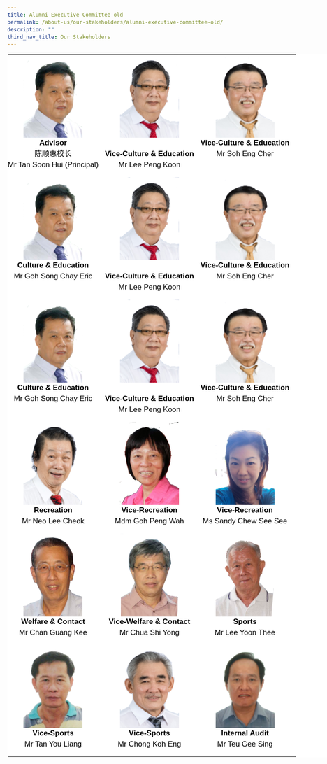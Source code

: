 ```yaml
---
title: Alumni Executive Committee old
permalink: /about-us/our-stakeholders/alumni-executive-committee-old/
description: ""
third_nav_title: Our Stakeholders
---
```

<table style="margin: auto;
    outline: 0px;
    padding: 0px;
    border-collapse: collapse;
    clear: both;
    border: 1px solid transparent;
    table-layout: fixed;
    color: rgb(0, 0, 0);
    font-family: Helvetica, sans-serif;
    font-size: 17px;
    font-style: normal;
    font-variant-ligatures: normal;
    font-variant-caps: normal;
    font-weight: 400;
    letter-spacing: normal;
    orphans: 2;
    text-align: left;
    text-transform: none;
    white-space: normal;
    widows: 2;
    word-spacing: 0px;
    -webkit-text-stroke-width: 0px;
    background-color: rgb(255, 255, 255);
    text-decoration-thickness: initial;
    text-decoration-style: initial;
    text-decoration-color: initial;
    width: 840px;" class="ive_eobj_center ives_tab_kosong">
  <tbody style="margin: 0px; outline: 0px; padding: 0px">
    <tr style="margin: 0px; outline: 0px; padding: 0px">
      <td style="margin: 0px;
          outline: 0px;
          padding: 0px 15px 15px 0px;
          vertical-align: top;">
        <div style="margin: 0px;
            outline: 0px;
            padding: 0px;
            line-height: 24.99px;
            color: rgb(0, 0, 0);
            font-family: Helvetica, sans-serif;
            font-size: 17px;
            font-weight: 400;
            text-align: center;">
          <img style="margin: auto;
              outline: 0px;
              padding: 0px;
              border: none;
              max-width: 100%;
              clear: both;
              display: block;
              background-color: initial;
              text-align: left;
              width: 135px;
              height: 190px;" class="ive_eobj_center" alt="Goh Song Chay Eric.png" src="/images/Goh%20Song%20Chay%20Eric.png"><b style="margin: 0px; outline: 0px; padding: 0px">Advisor</b>
        </div>
        <div style="margin: 0px;
            outline: 0px;
            padding: 0px;
            line-height: 24.99px;
            color: rgb(0, 0, 0);
            font-family: Helvetica, sans-serif;
            font-size: 17px;
            font-weight: 400;
            text-align: center;">
					陈顺惠校长<br>
          Mr Tan Soon Hui (Principal)
        </div>
      </td>
      <td style="margin: 0px;
          outline: 0px;
          padding: 0px 15px 15px 0px;
          vertical-align: top;">
        <div style="margin: 0px;
            outline: 0px;
            padding: 0px;
            line-height: 24.99px;
            color: rgb(0, 0, 0);
            font-family: Helvetica, sans-serif;
            font-size: 17px;
            font-weight: 400;
            text-align: center;">
          <img style="margin: auto;
              outline: 0px;
              padding: 0px;
              border: none;
              max-width: 100%;
              clear: both;
              display: block;
              width: 135px;
              height: 190px;" class="ive_eobj_center" alt="Lee Peng Koon.png" src="/images/Lee%20Peng%20Koon.png"><b style="margin: 0px; outline: 0px; padding: 0px"><br style="margin: 0px; outline: 0px; padding: 0px"></b>
        </div>
        <div style="margin: 0px;
            outline: 0px;
            padding: 0px;
            line-height: 24.99px;
            color: rgb(0, 0, 0);
            font-family: Helvetica, sans-serif;
            font-size: 17px;
            font-weight: 400;
            text-align: center;">
          <b style="margin: 0px; outline: 0px; padding: 0px">Vice-Culture &amp; Education</b>
        </div>
        <div style="margin: 0px;
            outline: 0px;
            padding: 0px;
            line-height: 24.99px;
            color: rgb(0, 0, 0);
            font-family: Helvetica, sans-serif;
            font-size: 17px;
            font-weight: 400;
            text-align: center;">
          Mr Lee Peng Koon
        </div>
      </td>
      <td style="margin: 0px;
          outline: 0px;
          padding: 0px 15px 15px 0px;
          vertical-align: top;">
        <div style="margin: 0px;
            outline: 0px;
            padding: 0px;
            line-height: 24.99px;
            color: rgb(0, 0, 0);
            font-family: Helvetica, sans-serif;
            font-size: 17px;
            font-weight: 400;"></div>
        <div style="margin: 0px;
            outline: 0px;
            padding: 0px;
            line-height: 24.99px;
            color: rgb(0, 0, 0);
            font-family: Helvetica, sans-serif;
            font-size: 17px;
            font-weight: 400;
            text-align: center;">
          <b style="margin: 0px; outline: 0px; padding: 0px"></b><img style="margin: auto;
              outline: 0px;
              padding: 0px;
              border: none;
              max-width: 100%;
              clear: both;
              display: block;
              background-color: initial;
              text-align: left;
              width: 135px;
              height: 190px;" class="ive_eobj_center" alt="Soh Eng Cher.png" src="/images/Soh%20Eng%20Cher.png"><b style="margin: 0px; outline: 0px; padding: 0px">Vice-Culture &amp; Education</b><br style="margin: 0px; outline: 0px; padding: 0px">
        </div>
        <div style="margin: 0px;
            outline: 0px;
            padding: 0px;
            line-height: 24.99px;
            color: rgb(0, 0, 0);
            font-family: Helvetica, sans-serif;
            font-size: 17px;
            font-weight: 400;
            text-align: center;">
          Mr Soh Eng Cher
        </div>
      </td>
    </tr>
		<tr style="margin: 0px; outline: 0px; padding: 0px">
      <td style="margin: 0px;
          outline: 0px;
          padding: 0px 15px 15px 0px;
          vertical-align: top;">
        <div style="margin: 0px;
            outline: 0px;
            padding: 0px;
            line-height: 24.99px;
            color: rgb(0, 0, 0);
            font-family: Helvetica, sans-serif;
            font-size: 17px;
            font-weight: 400;
            text-align: center;">
          <img style="margin: auto;
              outline: 0px;
              padding: 0px;
              border: none;
              max-width: 100%;
              clear: both;
              display: block;
              background-color: initial;
              text-align: left;
              width: 135px;
              height: 190px;" class="ive_eobj_center" alt="Goh Song Chay Eric.png" src="/images/Goh%20Song%20Chay%20Eric.png"><b style="margin: 0px; outline: 0px; padding: 0px">Culture &amp; Education</b>
        </div>
        <div style="margin: 0px;
            outline: 0px;
            padding: 0px;
            line-height: 24.99px;
            color: rgb(0, 0, 0);
            font-family: Helvetica, sans-serif;
            font-size: 17px;
            font-weight: 400;
            text-align: center;">
          Mr Goh Song Chay Eric
        </div>
      </td>
      <td style="margin: 0px;
          outline: 0px;
          padding: 0px 15px 15px 0px;
          vertical-align: top;">
        <div style="margin: 0px;
            outline: 0px;
            padding: 0px;
            line-height: 24.99px;
            color: rgb(0, 0, 0);
            font-family: Helvetica, sans-serif;
            font-size: 17px;
            font-weight: 400;
            text-align: center;">
          <img style="margin: auto;
              outline: 0px;
              padding: 0px;
              border: none;
              max-width: 100%;
              clear: both;
              display: block;
              width: 135px;
              height: 190px;" class="ive_eobj_center" alt="Lee Peng Koon.png" src="/images/Lee%20Peng%20Koon.png"><b style="margin: 0px; outline: 0px; padding: 0px"><br style="margin: 0px; outline: 0px; padding: 0px"></b>
        </div>
        <div style="margin: 0px;
            outline: 0px;
            padding: 0px;
            line-height: 24.99px;
            color: rgb(0, 0, 0);
            font-family: Helvetica, sans-serif;
            font-size: 17px;
            font-weight: 400;
            text-align: center;">
          <b style="margin: 0px; outline: 0px; padding: 0px">Vice-Culture &amp; Education</b>
        </div>
        <div style="margin: 0px;
            outline: 0px;
            padding: 0px;
            line-height: 24.99px;
            color: rgb(0, 0, 0);
            font-family: Helvetica, sans-serif;
            font-size: 17px;
            font-weight: 400;
            text-align: center;">
          Mr Lee Peng Koon
        </div>
      </td>
      <td style="margin: 0px;
          outline: 0px;
          padding: 0px 15px 15px 0px;
          vertical-align: top;">
        <div style="margin: 0px;
            outline: 0px;
            padding: 0px;
            line-height: 24.99px;
            color: rgb(0, 0, 0);
            font-family: Helvetica, sans-serif;
            font-size: 17px;
            font-weight: 400;"></div>
        <div style="margin: 0px;
            outline: 0px;
            padding: 0px;
            line-height: 24.99px;
            color: rgb(0, 0, 0);
            font-family: Helvetica, sans-serif;
            font-size: 17px;
            font-weight: 400;
            text-align: center;">
          <b style="margin: 0px; outline: 0px; padding: 0px"></b><img style="margin: auto;
              outline: 0px;
              padding: 0px;
              border: none;
              max-width: 100%;
              clear: both;
              display: block;
              background-color: initial;
              text-align: left;
              width: 135px;
              height: 190px;" class="ive_eobj_center" alt="Soh Eng Cher.png" src="/images/Soh%20Eng%20Cher.png"><b style="margin: 0px; outline: 0px; padding: 0px">Vice-Culture &amp; Education</b><br style="margin: 0px; outline: 0px; padding: 0px">
        </div>
        <div style="margin: 0px;
            outline: 0px;
            padding: 0px;
            line-height: 24.99px;
            color: rgb(0, 0, 0);
            font-family: Helvetica, sans-serif;
            font-size: 17px;
            font-weight: 400;
            text-align: center;">
          Mr Soh Eng Cher
        </div>
      </td>
    </tr>
		<tr style="margin: 0px; outline: 0px; padding: 0px">
      <td style="margin: 0px;
          outline: 0px;
          padding: 0px 15px 15px 0px;
          vertical-align: top;">
        <div style="margin: 0px;
            outline: 0px;
            padding: 0px;
            line-height: 24.99px;
            color: rgb(0, 0, 0);
            font-family: Helvetica, sans-serif;
            font-size: 17px;
            font-weight: 400;
            text-align: center;">
          <img style="margin: auto;
              outline: 0px;
              padding: 0px;
              border: none;
              max-width: 100%;
              clear: both;
              display: block;
              background-color: initial;
              text-align: left;
              width: 135px;
              height: 190px;" class="ive_eobj_center" alt="Goh Song Chay Eric.png" src="/images/Goh%20Song%20Chay%20Eric.png"><b style="margin: 0px; outline: 0px; padding: 0px">Culture &amp; Education</b>
        </div>
        <div style="margin: 0px;
            outline: 0px;
            padding: 0px;
            line-height: 24.99px;
            color: rgb(0, 0, 0);
            font-family: Helvetica, sans-serif;
            font-size: 17px;
            font-weight: 400;
            text-align: center;">
          Mr Goh Song Chay Eric
        </div>
      </td>
      <td style="margin: 0px;
          outline: 0px;
          padding: 0px 15px 15px 0px;
          vertical-align: top;">
        <div style="margin: 0px;
            outline: 0px;
            padding: 0px;
            line-height: 24.99px;
            color: rgb(0, 0, 0);
            font-family: Helvetica, sans-serif;
            font-size: 17px;
            font-weight: 400;
            text-align: center;">
          <img style="margin: auto;
              outline: 0px;
              padding: 0px;
              border: none;
              max-width: 100%;
              clear: both;
              display: block;
              width: 135px;
              height: 190px;" class="ive_eobj_center" alt="Lee Peng Koon.png" src="/images/Lee%20Peng%20Koon.png"><b style="margin: 0px; outline: 0px; padding: 0px"><br style="margin: 0px; outline: 0px; padding: 0px"></b>
        </div>
        <div style="margin: 0px;
            outline: 0px;
            padding: 0px;
            line-height: 24.99px;
            color: rgb(0, 0, 0);
            font-family: Helvetica, sans-serif;
            font-size: 17px;
            font-weight: 400;
            text-align: center;">
          <b style="margin: 0px; outline: 0px; padding: 0px">Vice-Culture &amp; Education</b>
        </div>
        <div style="margin: 0px;
            outline: 0px;
            padding: 0px;
            line-height: 24.99px;
            color: rgb(0, 0, 0);
            font-family: Helvetica, sans-serif;
            font-size: 17px;
            font-weight: 400;
            text-align: center;">
          Mr Lee Peng Koon
        </div>
      </td>
      <td style="margin: 0px;
          outline: 0px;
          padding: 0px 15px 15px 0px;
          vertical-align: top;">
        <div style="margin: 0px;
            outline: 0px;
            padding: 0px;
            line-height: 24.99px;
            color: rgb(0, 0, 0);
            font-family: Helvetica, sans-serif;
            font-size: 17px;
            font-weight: 400;"></div>
        <div style="margin: 0px;
            outline: 0px;
            padding: 0px;
            line-height: 24.99px;
            color: rgb(0, 0, 0);
            font-family: Helvetica, sans-serif;
            font-size: 17px;
            font-weight: 400;
            text-align: center;">
          <b style="margin: 0px; outline: 0px; padding: 0px"></b><img style="margin: auto;
              outline: 0px;
              padding: 0px;
              border: none;
              max-width: 100%;
              clear: both;
              display: block;
              background-color: initial;
              text-align: left;
              width: 135px;
              height: 190px;" class="ive_eobj_center" alt="Soh Eng Cher.png" src="/images/Soh%20Eng%20Cher.png"><b style="margin: 0px; outline: 0px; padding: 0px">Vice-Culture &amp; Education</b><br style="margin: 0px; outline: 0px; padding: 0px">
        </div>
        <div style="margin: 0px;
            outline: 0px;
            padding: 0px;
            line-height: 24.99px;
            color: rgb(0, 0, 0);
            font-family: Helvetica, sans-serif;
            font-size: 17px;
            font-weight: 400;
            text-align: center;">
          Mr Soh Eng Cher
        </div>
      </td>
    </tr>
    <tr style="margin: 0px; outline: 0px; padding: 0px">
      <td style="margin: 0px;
          outline: 0px;
          padding: 0px 15px 15px 0px;
          vertical-align: top;">
        <div style="margin: 0px;
            outline: 0px;
            padding: 0px;
            line-height: 24.99px;
            color: rgb(0, 0, 0);
            font-family: Helvetica, sans-serif;
            font-size: 17px;
            font-weight: 400;"></div>
        <div style="margin: 0px;
            outline: 0px;
            padding: 0px;
            line-height: 24.99px;
            color: rgb(0, 0, 0);
            font-family: Helvetica, sans-serif;
            font-size: 17px;
            font-weight: 400;
            text-align: center;">
          <img style="margin: auto;
              outline: 0px;
              padding: 0px;
              border: none;
              max-width: 100%;
              clear: both;
              display: block;
              background-color: initial;
              text-align: left;
              width: 135px;
              height: 190px;" class="ive_eobj_center" alt="Neo Lee Cheok.png" src="/images/Neo%20Lee%20Cheok.png"><b style="margin: 0px; outline: 0px; padding: 0px">Recreation</b><br style="margin: 0px; outline: 0px; padding: 0px">
        </div>
        <div style="margin: 0px;
            outline: 0px;
            padding: 0px;
            line-height: 24.99px;
            color: rgb(0, 0, 0);
            font-family: Helvetica, sans-serif;
            font-size: 17px;
            font-weight: 400;
            text-align: center;">
          Mr Neo Lee Cheok
        </div>
      </td>
      <td style="margin: 0px;
          outline: 0px;
          padding: 0px 15px 15px 0px;
          vertical-align: top;">
        <div style="margin: 0px;
            outline: 0px;
            padding: 0px;
            line-height: 24.99px;
            color: rgb(0, 0, 0);
            font-family: Helvetica, sans-serif;
            font-size: 17px;
            font-weight: 400;"></div>
        <div style="margin: 0px;
            outline: 0px;
            padding: 0px;
            line-height: 24.99px;
            color: rgb(0, 0, 0);
            font-family: Helvetica, sans-serif;
            font-size: 17px;
            font-weight: 400;
            text-align: center;">
          <img style="margin: auto;
              outline: 0px;
              padding: 0px;
              border: none;
              max-width: 100%;
              clear: both;
              display: block;
              background-color: initial;
              text-align: left;
              width: 135px;
              height: 190px;" class="ive_eobj_center" alt="Goh Peng Wah.png" src="/images/Goh%20Peng%20Wah.png"><b style="margin: 0px; outline: 0px; padding: 0px">Vice-Recreation<br style="margin: 0px; outline: 0px; padding: 0px"></b>
        </div>
        <div style="margin: 0px;
            outline: 0px;
            padding: 0px;
            line-height: 24.99px;
            color: rgb(0, 0, 0);
            font-family: Helvetica, sans-serif;
            font-size: 17px;
            font-weight: 400;
            text-align: center;">
          Mdm Goh Peng Wah
        </div>
      </td>
      <td style="margin: 0px;
          outline: 0px;
          padding: 0px 15px 15px 0px;
          vertical-align: top;">
        <div style="margin: 0px;
            outline: 0px;
            padding: 0px;
            line-height: 24.99px;
            color: rgb(0, 0, 0);
            font-family: Helvetica, sans-serif;
            font-size: 17px;
            font-weight: 400;
            text-align: center;">
          <img style="margin: auto;
              outline: 0px;
              padding: 0px;
              border: none;
              max-width: 100%;
              clear: both;
              display: block;
              background-color: initial;
              text-align: left;
              width: 135px;
              height: 190px;" class="ive_eobj_center" alt="Sandy Chew See See.png" src="/images/Sandy%20Chew%20See%20See.png"><b style="margin: 0px; outline: 0px; padding: 0px">Vice-Recreation</b><b style="margin: 0px; outline: 0px; padding: 0px"></b>
        </div>
        <div style="margin: 0px;
            outline: 0px;
            padding: 0px;
            line-height: 24.99px;
            color: rgb(0, 0, 0);
            font-family: Helvetica, sans-serif;
            font-size: 17px;
            font-weight: 400;
            text-align: center;">
          Ms Sandy Chew See See
        </div>
      </td>
    </tr>
    <tr style="margin: 0px; outline: 0px; padding: 0px">
      <td style="margin: 0px;
          outline: 0px;
          padding: 0px 15px 15px 0px;
          vertical-align: top;">
        <div style="margin: 0px;
            outline: 0px;
            padding: 0px;
            line-height: 24.99px;
            color: rgb(0, 0, 0);
            font-family: Helvetica, sans-serif;
            font-size: 17px;
            font-weight: 400;
            text-align: center;">
          <img style="margin: auto;
              outline: 0px;
              padding: 0px;
              border: none;
              max-width: 100%;
              clear: both;
              display: block;
              background-color: initial;
              text-align: left;
              width: 135px;
              height: 190px;" class="ive_eobj_center" alt="Chan Guang Kee.png" src="/images/Chan%20Guang%20Kee.png"><b style="margin: 0px; outline: 0px; padding: 0px">Welfare &amp; Contact</b>
        </div>
        <div style="margin: 0px;
            outline: 0px;
            padding: 0px;
            line-height: 24.99px;
            color: rgb(0, 0, 0);
            font-family: Helvetica, sans-serif;
            font-size: 17px;
            font-weight: 400;
            text-align: center;">
          Mr Chan Guang Kee
        </div>
      </td>
      <td style="margin: 0px;
          outline: 0px;
          padding: 0px 15px 15px 0px;
          vertical-align: top;">
        <div style="margin: 0px;
            outline: 0px;
            padding: 0px;
            line-height: 24.99px;
            color: rgb(0, 0, 0);
            font-family: Helvetica, sans-serif;
            font-size: 17px;
            font-weight: 400;
            text-align: center;">
          <img style="margin: auto;
              outline: 0px;
              padding: 0px;
              border: none;
              max-width: 100%;
              clear: both;
              display: block;
              background-color: initial;
              text-align: left;
              width: 135px;
              height: 190px;" class="ive_eobj_center" alt="Chua Shi Yong.png" src="/images/Chua%20Shi%20Yong.png"><b style="margin: 0px; outline: 0px; padding: 0px">Vice-Welfare &amp; Contact</b><b style="margin: 0px; outline: 0px; padding: 0px"></b>
        </div>
        <div style="margin: 0px;
            outline: 0px;
            padding: 0px;
            line-height: 24.99px;
            color: rgb(0, 0, 0);
            font-family: Helvetica, sans-serif;
            font-size: 17px;
            font-weight: 400;
            text-align: center;">
          Mr Chua Shi Yong
        </div>
      </td>
      <td style="margin: 0px;
          outline: 0px;
          padding: 0px 15px 15px 0px;
          vertical-align: top;">
        <div style="margin: 0px;
            outline: 0px;
            padding: 0px;
            line-height: 24.99px;
            color: rgb(0, 0, 0);
            font-family: Helvetica, sans-serif;
            font-size: 17px;
            font-weight: 400;"></div>
        <div style="margin: 0px;
            outline: 0px;
            padding: 0px;
            line-height: 24.99px;
            color: rgb(0, 0, 0);
            font-family: Helvetica, sans-serif;
            font-size: 17px;
            font-weight: 400;
            text-align: center;">
          <img style="margin: auto;
              outline: 0px;
              padding: 0px;
              border: none;
              max-width: 100%;
              clear: both;
              display: block;
              background-color: initial;
              text-align: left;
              width: 135px;
              height: 190px;" class="ive_eobj_center" alt="Lee Yoon Thee.png" src="/images/Lee%20Yoon%20Thee.png"><b style="margin: 0px; outline: 0px; padding: 0px">Sports</b><br style="margin: 0px; outline: 0px; padding: 0px">
        </div>
        <div style="margin: 0px;
            outline: 0px;
            padding: 0px;
            line-height: 24.99px;
            color: rgb(0, 0, 0);
            font-family: Helvetica, sans-serif;
            font-size: 17px;
            font-weight: 400;
            text-align: center;">
          Mr Lee Yoon Thee
        </div>
      </td>
    </tr>
    <tr style="margin: 0px; outline: 0px; padding: 0px">
      <td style="margin: 0px;
          outline: 0px;
          padding: 0px 15px 15px 0px;
          vertical-align: top;">
        <div style="margin: 0px;
            outline: 0px;
            padding: 0px;
            line-height: 24.99px;
            color: rgb(0, 0, 0);
            font-family: Helvetica, sans-serif;
            font-size: 17px;
            font-weight: 400;"></div>
        <div style="margin: 0px;
            outline: 0px;
            padding: 0px;
            line-height: 24.99px;
            color: rgb(0, 0, 0);
            font-family: Helvetica, sans-serif;
            font-size: 17px;
            font-weight: 400;
            text-align: center;">
          <img style="margin: auto;
              outline: 0px;
              padding: 0px;
              border: none;
              max-width: 100%;
              clear: both;
              display: block;
              background-color: initial;
              text-align: left;
              width: 135px;
              height: 190px;" class="ive_eobj_center" alt="Tan You Liang.png" src="/images/Tan%20You%20Liang.png"><b style="margin: 0px; outline: 0px; padding: 0px">Vice-Sports<br style="margin: 0px; outline: 0px; padding: 0px"></b>
        </div>
        <div style="margin: 0px;
            outline: 0px;
            padding: 0px;
            line-height: 24.99px;
            color: rgb(0, 0, 0);
            font-family: Helvetica, sans-serif;
            font-size: 17px;
            font-weight: 400;
            text-align: center;">
          Mr Tan You Liang
        </div>
      </td>
      <td style="margin: 0px;
          outline: 0px;
          padding: 0px 15px 15px 0px;
          vertical-align: top;">
        <div style="margin: 0px;
            outline: 0px;
            padding: 0px;
            line-height: 24.99px;
            color: rgb(0, 0, 0);
            font-family: Helvetica, sans-serif;
            font-size: 17px;
            font-weight: 400;
            text-align: center;">
          <img style="margin: auto;
              outline: 0px;
              padding: 0px;
              border: none;
              max-width: 100%;
              clear: both;
              display: block;
              background-color: initial;
              text-align: left;
              width: 135px;
              height: 190px;" class="ive_eobj_center" alt="Chong Koh Eng.png" src="/images/Chong%20Koh%20Eng.png"><b style="margin: 0px; outline: 0px; padding: 0px">Vice-Sports<br style="margin: 0px; outline: 0px; padding: 0px"></b>
        </div>
        <div style="margin: 0px;
            outline: 0px;
            padding: 0px;
            line-height: 24.99px;
            color: rgb(0, 0, 0);
            font-family: Helvetica, sans-serif;
            font-size: 17px;
            font-weight: 400;
            text-align: center;">
          Mr Chong Koh Eng
        </div>
      </td>
      <td style="margin: 0px;
          outline: 0px;
          padding: 0px 15px 15px 0px;
          vertical-align: top;">
        <div style="margin: 0px;
            outline: 0px;
            padding: 0px;
            line-height: 24.99px;
            color: rgb(0, 0, 0);
            font-family: Helvetica, sans-serif;
            font-size: 17px;
            font-weight: 400;
            text-align: center;">
          <img style="margin: auto;
              outline: 0px;
              padding: 0px;
              border: none;
              max-width: 100%;
              clear: both;
              display: block;
              background-color: initial;
              text-align: left;
              width: 135px;
              height: 190px;" class="ive_eobj_center" alt="Teu Gee Sing.png" src="/images/Teu%20Gee%20Sing.png"><b style="margin: 0px; outline: 0px; padding: 0px">Internal Audit</b>
        </div>
        <div style="margin: 0px;
            outline: 0px;
            padding: 0px;
            line-height: 24.99px;
            color: rgb(0, 0, 0);
            font-family: Helvetica, sans-serif;
            font-size: 17px;
            font-weight: 400;
            text-align: center;">
          Mr Teu Gee Sing
        </div>
      </td>
    </tr>
  </tbody>
</table>
